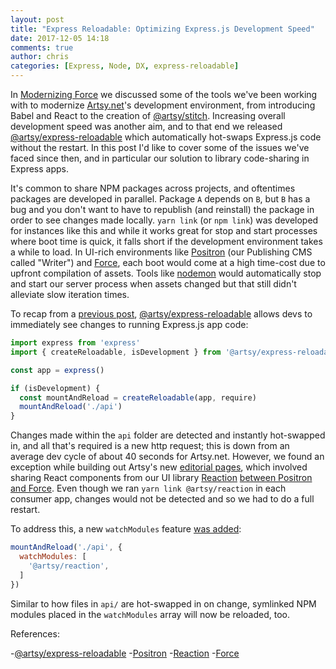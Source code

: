 ```yaml
---
layout: post
title: "Express Reloadable: Optimizing Express.js Development Speed"
date: 2017-12-05 14:18
comments: true
author: chris
categories: [Express, Node, DX, express-reloadable]
---
```


In [Modernizing Force](artsy.github.io/blog/2017/09/05/Modernizing-Force/) we discussed some of the tools we've been working with to modernize [Artsy.net](https://www.artsy.net/)'s development environment, from introducing Babel and React to the creation of [@artsy/stitch](https://github.com/artsy/stitch). Increasing overall development speed was another aim, and to that end we released [@artsy/express-reloadable](https://github.com/artsy/express-reloadable) which automatically hot-swaps Express.js code without the restart. In this post I'd like to cover some of the issues we've faced since then, and in particular our solution to library code-sharing in Express apps.

<!-- more -->

It's common to share NPM packages across projects, and oftentimes packages are developed in parallel. Package `A` depends on `B`, but `B` has a bug and you don't want to have to republish (and reinstall) the package in order to see changes made locally. `yarn link` (or `npm link`) was developed for instances like this and while it works great for stop and start processes where boot time is quick, it falls short if the development environment takes a while to load. In UI-rich environments like [Positron](https://github.com/artsy/positron) (our Publishing CMS called "Writer") and [Force](https://github.com/artsy/force), each boot would come at a high time-cost due to upfront compilation of assets. Tools like [nodemon](https://github.com/remy/nodemon) would automatically stop and start our server process when assets changed but that still didn't alleviate slow iteration times.

To recap from a [previous post](/blog/2017/09/05/Modernizing-Force#iteration-time), [@artsy/express-reloadable](https://github.com/artsy/express-reloadable) allows devs to immediately see changes to running Express.js app code:

```javascript
import express from 'express'
import { createReloadable, isDevelopment } from '@artsy/express-reloadable'

const app = express()

if (isDevelopment) {
  const mountAndReload = createReloadable(app, require)
  mountAndReload('./api')
}
```

Changes made within the `api` folder are detected and instantly hot-swapped in, and all that's required is a new http request; this is down from an average dev cycle of about 40 seconds for Artsy.net. However, we found an exception while building out Artsy's new [editorial pages](https://www.artsy.net/article/artsy-editorial-midwest-made-artists-mike-kelley-jim-shaw), which involved sharing React components from our UI library [Reaction](https://github.com/artsy/reaction) [between Positron](https://github.com/artsy/positron/blob/master/client/apps/edit/components/content/section_tool/index.jsx#L11) [and Force](https://github.com/artsy/force/blob/master/desktop/apps/article/components/InfiniteScrollArticle.js#L9). Even though we ran `yarn link @artsy/reaction` in each consumer app, changes would not be detected and so we had to do a full restart.

To address this, a new `watchModules` feature [was added](https://github.com/artsy/express-reloadable/pull/3):

```javascript
mountAndReload('./api', {
  watchModules: [
    '@artsy/reaction',
  ]
})
```

Similar to how files in `api/` are hot-swapped in on change, symlinked NPM modules placed in the `watchModules` array will now be reloaded, too.

References:

-[@artsy/express-reloadable](https://github.com/artsy/express-reloadable)
-[Positron](https://github.com/artsy/positron)
-[Reaction](https://github.com/artsy/reaction)
-[Force](https://github.com/artsy/force)
